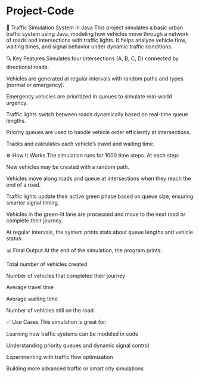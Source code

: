 # Project-Code
🚦 Traffic Simulation System in Java
This project simulates a basic urban traffic system using Java, modeling how vehicles move through a network of roads and intersections with traffic lights. It helps analyze vehicle flow, waiting times, and signal behavior under dynamic traffic conditions.

🔍 Key Features
Simulates four intersections (A, B, C, D) connected by directional roads.

Vehicles are generated at regular intervals with random paths and types (normal or emergency).

Emergency vehicles are prioritized in queues to simulate real-world urgency.

Traffic lights switch between roads dynamically based on real-time queue lengths.

Priority queues are used to handle vehicle order efficiently at intersections.

Tracks and calculates each vehicle’s travel and waiting time.

⚙️ How It Works
The simulation runs for 1000 time steps. At each step:

New vehicles may be created with a random path.

Vehicles move along roads and queue at intersections when they reach the end of a road.

Traffic lights update their active green phase based on queue size, ensuring smarter signal timing.

Vehicles in the green-lit lane are processed and move to the next road or complete their journey.

At regular intervals, the system prints stats about queue lengths and vehicle status.

📊 Final Output
At the end of the simulation, the program prints:

Total number of vehicles created

Number of vehicles that completed their journey

Average travel time

Average waiting time

Number of vehicles still on the road

✅ Use Cases
This simulation is great for:

Learning how traffic systems can be modeled in code

Understanding priority queues and dynamic signal control

Experimenting with traffic flow optimization

Building more advanced traffic or smart city simulations
